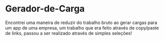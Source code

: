 # Gerador-de-Carga

Encontrei uma maneira de reduzir do trabalho bruto ao gerar cargas para um app de uma empresa, um trabalho que era feito através de copy/paste de links, passou a ser realizado através de simples seleções!
